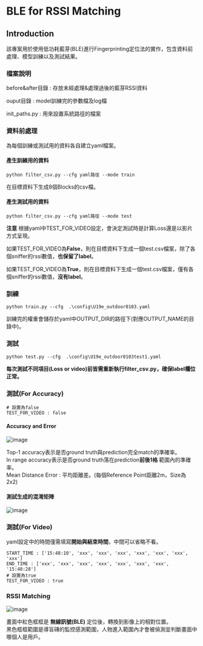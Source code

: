 # BLE for RSSI Matching
## Introduction  
該專案用於使用低功耗藍芽(BLE)進行Fingerprinting定位法的實作，包含資料前處理、模型訓練以及測試結果。

### 檔案說明  
before&after目錄 : 存放未經處理&處理過後的藍芽RSSI資料  

ouput目錄 : model訓練完的參數檔及log檔  

init_paths.py : 用來設置系統路徑的檔案  


### 資料前處理  

為每個訓練或測試用的資料各自建立yaml檔案。  

#### 產生訓練用的資料  
```
python filter_csv.py --cfg yaml路徑 --mode train
```

在目標資料下生成8個Blocks的csv檔。  
#### 產生測試用的資料
```
python filter_csv.py --cfg yaml路徑 --mode test
```
**注意** 根據yaml中TEST_FOR_VIDEO設定，會決定測試時是計算Loss還是以影片方式呈現。
  
如果TEST_FOR_VIDEO為**False**，則在目標資料下生成一個test.csv檔案，除了各個sniffer的rssi數值，**也保留了label**。  

如果TEST_FOR_VIDEO為**True**，則在目標資料下生成一個test.csv檔案，僅有各個sniffer的rssi數值，**沒有label**。  

### 訓練

```
python train.py --cfg  .\config\U19e_outdoor0103.yaml
```
訓練完的權重會儲存於yaml中OUTPUT_DIR的路徑下(對應OUTPUT_NAME的目錄中)。  

### 測試

```
python test.py --cfg  .\config\U19e_outdoor0103test1.yaml
```
**每次測試不同項目(Loss or video)前皆需重新執行filter_csv.py，確保label欄位正常。**
### 測試(For Accuracy)
```
# 設置為false
TEST_FOR_VIDEO : false
```

#### Accuracy and Error  
![image](https://user-images.githubusercontent.com/57833742/232435412-7e722af3-88a8-457b-a6f3-a81beb195944.png)

Top-1 accuracy表示是否ground truth與prediction完全match的準確率。  
In range accuracy表示是否ground truth落在prediction**前後1格** 範圍內的準確率。  
Mean Distance Error : 平均距離差。(每個Reference Point距離2m，Size為2x2) 



#### 測試生成的混淆矩陣
![image](https://user-images.githubusercontent.com/57833742/226887734-5b4f97d7-f44a-4753-95bd-fdb0ad2ee281.png)


### 測試(For Video)
yaml設定中的時間僅需填寫**開始與結束時間**，中間可以省略不看。
```
START_TIME : ['15:48:10', 'xxx', 'xxx', 'xxx', 'xxx', 'xxx', 'xxx', 'xxx']
END_TIME : ['xxx', 'xxx', 'xxx', 'xxx', 'xxx', 'xxx', 'xxx', '15:48:28']
# 設置為true
TEST_FOR_VIDEO : true
```

### RSSI Matching
![image](https://user-images.githubusercontent.com/57833742/226885060-567b7cb6-0f53-4989-bfc5-cff3c2ab20fa.png)

畫面中紅色框框是 **無線訊號(BLE)** 定位後，轉換到影像上的相對位置。  
黑色框框範圍是導盲磚的監控感測範圍，人物進入範圍內才會被偵測並判斷畫面中哪個人是用戶。


